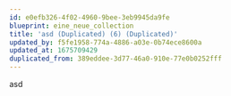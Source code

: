 ```yaml
---
id: e0efb326-4f02-4960-9bee-3eb9945da9fe
blueprint: eine_neue_collection
title: 'asd (Duplicated) (6) (Duplicated)'
updated_by: f5fe1958-774a-4886-a03e-0b74ece8600a
updated_at: 1675709429
duplicated_from: 389eddee-3d77-46a0-910e-77e0b0252fff
---
```

asd